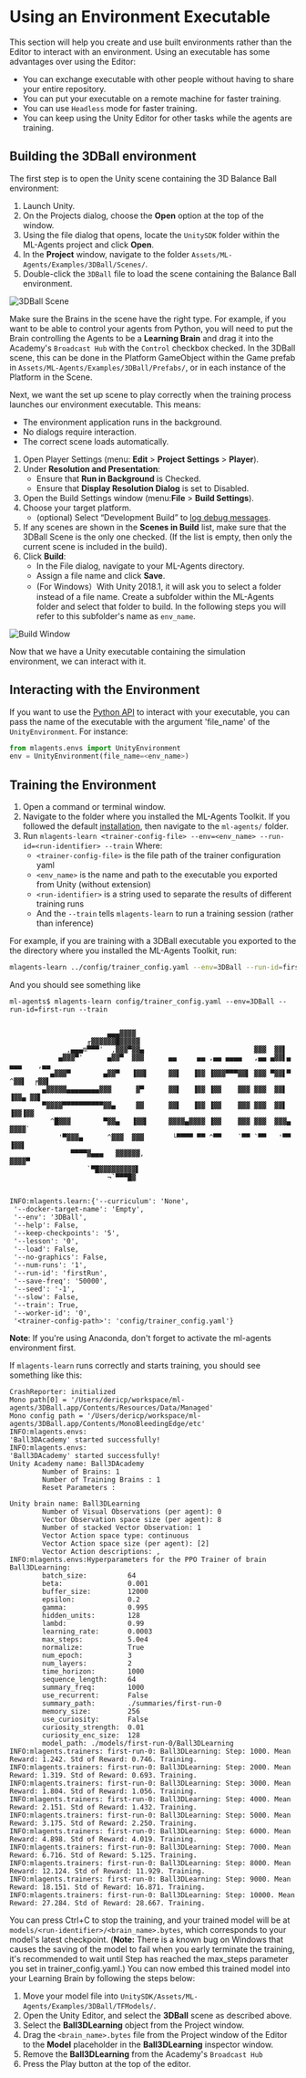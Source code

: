 # Using an Environment Executable

This section will help you create and use built environments rather than the
Editor to interact with an environment. Using an executable has some advantages
over using the Editor:

* You can exchange executable with other people without having to share your
  entire repository.
* You can put your executable on a remote machine for faster training.
* You can use `Headless` mode for faster training.
* You can keep using the Unity Editor for other tasks while the agents are
  training.

## Building the 3DBall environment

The first step is to open the Unity scene containing the 3D Balance Ball
environment:

1. Launch Unity.
2. On the Projects dialog, choose the **Open** option at the top of the window.
3. Using the file dialog that opens, locate the `UnitySDK` folder within the
   ML-Agents project and click **Open**.
4. In the **Project** window, navigate to the folder
   `Assets/ML-Agents/Examples/3DBall/Scenes/`.
5. Double-click the `3DBall` file to load the scene containing the Balance Ball
   environment.

![3DBall Scene](images/mlagents-Open3DBall.png)

Make sure the Brains in the scene have the right type. For example, if you want
to be able to control your agents from Python, you will need to put the Brain
controlling the Agents to be a **Learning Brain** and drag it into the
Academy's `Broadcast Hub` with the `Control` checkbox checked. In the 3DBall
scene, this can be done in the Platform GameObject within the Game prefab in 
`Assets/ML-Agents/Examples/3DBall/Prefabs/`, or in each instance of the 
Platform in the Scene.

Next, we want the set up scene to play correctly when the training process
launches our environment executable. This means:

* The environment application runs in the background.
* No dialogs require interaction.
* The correct scene loads automatically.

1. Open Player Settings (menu: **Edit** > **Project Settings** > **Player**).
2. Under **Resolution and Presentation**:
   * Ensure that **Run in Background** is Checked.
   * Ensure that **Display Resolution Dialog** is set to Disabled.
3. Open the Build Settings window (menu:**File** > **Build Settings**).
4. Choose your target platform.
   * (optional) Select “Development Build” to [log debug
      messages](https://docs.unity3d.com/Manual/LogFiles.html).
5. If any scenes are shown in the **Scenes in Build** list, make sure that the
   3DBall Scene is the only one checked. (If the list is empty, then only the
   current scene is included in the build).
6. Click **Build**:
   * In the File dialog, navigate to your ML-Agents directory.
   * Assign a file name and click **Save**.
   * (For Windows）With Unity 2018.1, it will ask you to select a folder instead
     of a file name. Create a subfolder within the ML-Agents folder and select
     that folder to build. In the following steps you will refer to this
     subfolder's name as `env_name`.

![Build Window](images/mlagents-BuildWindow.png)

Now that we have a Unity executable containing the simulation environment, we
can interact with it.

## Interacting with the Environment

If you want to use the [Python API](Python-API.md) to interact with your
executable, you can pass the name of the executable with the argument
'file_name' of the `UnityEnvironment`. For instance:

```python
from mlagents.envs import UnityEnvironment
env = UnityEnvironment(file_name=<env_name>)
```

## Training the Environment

1. Open a command or terminal window.
2. Navigate to the folder where you installed the ML-Agents Toolkit. If you
   followed the default [installation](Installation.md), then navigate to the
   `ml-agents/` folder.
3. Run
   `mlagents-learn <trainer-config-file> --env=<env_name> --run-id=<run-identifier> --train`
   Where:
   * `<trainer-config-file>` is the file path of the trainer configuration yaml
   * `<env_name>` is the name and path to the executable you exported from Unity
     (without extension)
   * `<run-identifier>` is a string used to separate the results of different
     training runs
   * And the `--train` tells `mlagents-learn` to run a training session (rather
     than inference)

For example, if you are training with a 3DBall executable you exported to the
the directory where you installed the ML-Agents Toolkit, run:

```sh
mlagents-learn ../config/trainer_config.yaml --env=3DBall --run-id=firstRun --train
```

And you should see something like

```console
ml-agents$ mlagents-learn config/trainer_config.yaml --env=3DBall --run-id=first-run --train


                        ▄▄▄▓▓▓▓
                   ╓▓▓▓▓▓▓█▓▓▓▓▓
              ,▄▄▄m▀▀▀'  ,▓▓▓▀▓▓▄                           ▓▓▓  ▓▓▌
            ▄▓▓▓▀'      ▄▓▓▀  ▓▓▓      ▄▄     ▄▄ ,▄▄ ▄▄▄▄   ,▄▄ ▄▓▓▌▄ ▄▄▄    ,▄▄
          ▄▓▓▓▀        ▄▓▓▀   ▐▓▓▌     ▓▓▌   ▐▓▓ ▐▓▓▓▀▀▀▓▓▌ ▓▓▓ ▀▓▓▌▀ ^▓▓▌  ╒▓▓▌
        ▄▓▓▓▓▓▄▄▄▄▄▄▄▄▓▓▓      ▓▀      ▓▓▌   ▐▓▓ ▐▓▓    ▓▓▓ ▓▓▓  ▓▓▌   ▐▓▓▄ ▓▓▌
        ▀▓▓▓▓▀▀▀▀▀▀▀▀▀▀▓▓▄     ▓▓      ▓▓▌   ▐▓▓ ▐▓▓    ▓▓▓ ▓▓▓  ▓▓▌    ▐▓▓▐▓▓
          ^█▓▓▓        ▀▓▓▄   ▐▓▓▌     ▓▓▓▓▄▓▓▓▓ ▐▓▓    ▓▓▓ ▓▓▓  ▓▓▓▄    ▓▓▓▓`
            '▀▓▓▓▄      ^▓▓▓  ▓▓▓       └▀▀▀▀ ▀▀ ^▀▀    `▀▀ `▀▀   '▀▀    ▐▓▓▌
               ▀▀▀▀▓▄▄▄   ▓▓▓▓▓▓,                                      ▓▓▓▓▀
                   `▀█▓▓▓▓▓▓▓▓▓▌
                        ¬`▀▀▀█▓


INFO:mlagents.learn:{'--curriculum': 'None',
 '--docker-target-name': 'Empty',
 '--env': '3DBall',
 '--help': False,
 '--keep-checkpoints': '5',
 '--lesson': '0',
 '--load': False,
 '--no-graphics': False,
 '--num-runs': '1',
 '--run-id': 'firstRun',
 '--save-freq': '50000',
 '--seed': '-1',
 '--slow': False,
 '--train': True,
 '--worker-id': '0',
 '<trainer-config-path>': 'config/trainer_config.yaml'}
```

**Note**: If you're using Anaconda, don't forget to activate the ml-agents
environment first.

If `mlagents-learn` runs correctly and starts training, you should see something
like this:

```console
CrashReporter: initialized
Mono path[0] = '/Users/dericp/workspace/ml-agents/3DBall.app/Contents/Resources/Data/Managed'
Mono config path = '/Users/dericp/workspace/ml-agents/3DBall.app/Contents/MonoBleedingEdge/etc'
INFO:mlagents.envs:
'Ball3DAcademy' started successfully!
INFO:mlagents.envs:
'Ball3DAcademy' started successfully!
Unity Academy name: Ball3DAcademy
        Number of Brains: 1
        Number of Training Brains : 1
        Reset Parameters :

Unity brain name: Ball3DLearning
        Number of Visual Observations (per agent): 0
        Vector Observation space size (per agent): 8
        Number of stacked Vector Observation: 1
        Vector Action space type: continuous
        Vector Action space size (per agent): [2]
        Vector Action descriptions: ,
INFO:mlagents.envs:Hyperparameters for the PPO Trainer of brain Ball3DLearning:
        batch_size:          64
        beta:                0.001
        buffer_size:         12000
        epsilon:             0.2
        gamma:               0.995
        hidden_units:        128
        lambd:               0.99
        learning_rate:       0.0003
        max_steps:           5.0e4
        normalize:           True
        num_epoch:           3
        num_layers:          2
        time_horizon:        1000
        sequence_length:     64
        summary_freq:        1000
        use_recurrent:       False
        summary_path:        ./summaries/first-run-0
        memory_size:         256
        use_curiosity:       False
        curiosity_strength:  0.01
        curiosity_enc_size:  128
        model_path:	./models/first-run-0/Ball3DLearning
INFO:mlagents.trainers: first-run-0: Ball3DLearning: Step: 1000. Mean Reward: 1.242. Std of Reward: 0.746. Training.
INFO:mlagents.trainers: first-run-0: Ball3DLearning: Step: 2000. Mean Reward: 1.319. Std of Reward: 0.693. Training.
INFO:mlagents.trainers: first-run-0: Ball3DLearning: Step: 3000. Mean Reward: 1.804. Std of Reward: 1.056. Training.
INFO:mlagents.trainers: first-run-0: Ball3DLearning: Step: 4000. Mean Reward: 2.151. Std of Reward: 1.432. Training.
INFO:mlagents.trainers: first-run-0: Ball3DLearning: Step: 5000. Mean Reward: 3.175. Std of Reward: 2.250. Training.
INFO:mlagents.trainers: first-run-0: Ball3DLearning: Step: 6000. Mean Reward: 4.898. Std of Reward: 4.019. Training.
INFO:mlagents.trainers: first-run-0: Ball3DLearning: Step: 7000. Mean Reward: 6.716. Std of Reward: 5.125. Training.
INFO:mlagents.trainers: first-run-0: Ball3DLearning: Step: 8000. Mean Reward: 12.124. Std of Reward: 11.929. Training.
INFO:mlagents.trainers: first-run-0: Ball3DLearning: Step: 9000. Mean Reward: 18.151. Std of Reward: 16.871. Training.
INFO:mlagents.trainers: first-run-0: Ball3DLearning: Step: 10000. Mean Reward: 27.284. Std of Reward: 28.667. Training.
```

You can press Ctrl+C to stop the training, and your trained model will be at
`models/<run-identifier>/<brain_name>.bytes`, which corresponds
to your model's latest checkpoint. (**Note:** There is a known bug on Windows
that causes the saving of the model to fail when you early terminate the
training, it's recommended to wait until Step has reached the max_steps
parameter you set in trainer_config.yaml.) You can now embed this trained model
into your Learning Brain by following the steps below:

1. Move your model file into
   `UnitySDK/Assets/ML-Agents/Examples/3DBall/TFModels/`.
2. Open the Unity Editor, and select the **3DBall** scene as described above.
3. Select the **Ball3DLearning** object from the Project window.
5. Drag the `<brain_name>.bytes` file from the Project window of
   the Editor to the **Model** placeholder in the **Ball3DLearning**
   inspector window.
6. Remove the **Ball3DLearning** from the Academy's `Broadcast Hub`
7. Press the Play button at the top of the editor.
